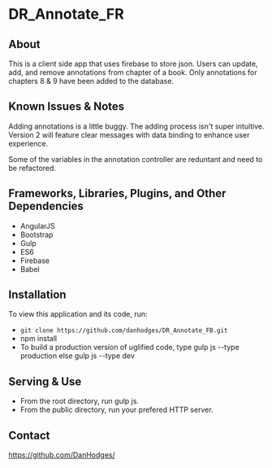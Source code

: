 # DR_Annotate_FR

## About

This is a client side app that uses firebase to store json. Users can update, add, and remove annotations from chapter of a book. Only annotations for chapters 8 & 9 have been added to the database.

## Known Issues & Notes
Adding annotations is a little buggy. The adding process isn't super intuitive. Version 2 will feature clear messages with data
binding to enhance user experience.

Some of the variables in the annotation controller are reduntant and need to be refactored. 

## Frameworks, Libraries, Plugins, and Other Dependencies

* AngularJS
* Bootstrap
* Gulp
* ES6
* Firebase
* Babel

## Installation

To view this application and its code, run:

* `git clone https://github.com/danhodges/DR_Annotate_FB.git`
* npm install
* To build a production version of uglified code, type gulp js --type production else gulp js --type dev

## Serving & Use

* From the root directory, run gulp js.
* From the public directory, run your prefered HTTP server.

## Contact

https://github.com/DanHodges/
